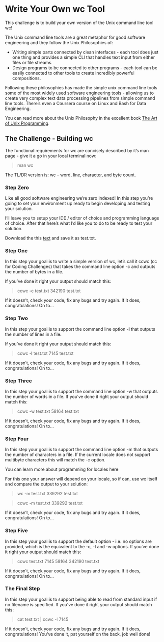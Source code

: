 # Write Your Own wc Tool
This challenge is to build your own version of the Unix command line tool wc!

The Unix command line tools are a great metaphor for good software engineering and they follow the Unix Philosophies of:

- Writing simple parts connected by clean interfaces - each tool does just one thing and provides a simple CLI that handles text input from either files or file streams.
- Design programs to be connected to other programs - each tool can be easily connected to other tools to create incredibly powerful compositions.

Following these philosophies has made the simple unix command line tools some of the most widely used software engineering tools - allowing us to create very complex text data processing pipelines from simple command line tools. There’s even a Coursera course on Linux and Bash for Data Engineering.

You can read more about the Unix Philosophy in the excellent book [The Art of Unix Programming](http://www.catb.org/~esr/writings/taoup/html/).

## The Challenge - Building wc
The functional requirements for wc are concisely described by it’s man page - give it a go in your local terminal now:

>man wc

The TL/DR version is: wc – word, line, character, and byte count.

### Step Zero
Like all good software engineering we’re zero indexed! In this step you’re going to set your environment up ready to begin developing and testing your solution.

I’ll leave you to setup your IDE / editor of choice and programming language of choice. After that here’s what I’d like you to do to be ready to test your solution.

Download the this [text](https://www.dropbox.com/scl/fi/d4zs6aoq6hr3oew2b6a9v/test.txt?rlkey=20c9d257pxd5emjjzd1gcbn03&dl=0) and save it as test.txt.

### Step One
In this step your goal is to write a simple version of wc, let’s call it ccwc (cc for Coding Challenges) that takes the command line option -c and outputs the number of bytes in a file.

If you’ve done it right your output should match this:

>ccwc -c test.txt
>342190 test.txt

If it doesn’t, check your code, fix any bugs and try again. If it does, congratulations! On to…

### Step Two
In this step your goal is to support the command line option -l that outputs the number of lines in a file.

If you’ve done it right your output should match this:

>ccwc -l test.txt
>7145 test.txt

If it doesn’t, check your code, fix any bugs and try again. If it does, congratulations! On to…

### Step Three
In this step your goal is to support the command line option -w that outputs the number of words in a file. If you’ve done it right your output should match this:

>ccwc -w test.txt
>58164 test.txt

If it doesn’t, check your code, fix any bugs and try again. If it does, congratulations! On to…

### Step Four
In this step your goal is to support the command line option -m that outputs the number of characters in a file. If the current locale does not support multibyte characters this will match the -c option.

You can learn more about programming for locales here

For this one your answer will depend on your locale, so if can, use wc itself and compare the output to your solution:

>wc -m test.txt
>339292 test.txt

>ccwc -m test.txt
>339292 test.txt

If it doesn’t, check your code, fix any bugs and try again. If it does, congratulations! On to…

### Step Five
In this step your goal is to support the default option - i.e. no options are provided, which is the equivalent to the -c, -l and -w options. If you’ve done it right your output should match this:

>ccwc test.txt
    7145   58164  342190 test.txt

If it doesn’t, check your code, fix any bugs and try again. If it does, congratulations! On to…

### The Final Step
In this step your goal is to support being able to read from standard input if no filename is specified. If you’ve done it right your output should match this:

>cat test.txt | ccwc -l
    7145

If it doesn’t, check your code, fix any bugs and try again. If it does, congratulations! You’ve done it, pat yourself on the back, job well done!
